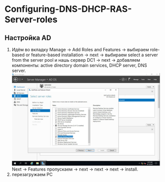# Configuring-DNS-DHCP-RAS-Server-roles
## Настройка AD
1) Идём во вкладку Manage →	Add Roles and Features → выбираем role-based or feature-based installation → next → выбираем select a server from the server pool и нашь сервер DC1 → next → добавляем компоненты: active directory domain services, DHCP server, DNS server.
![](https://github.com/iGORnetwork/Configuring-DNS-DHCP-RAS-Server-roles/blob/main/DC1-1.png)
Next → Features пропускаем → next → next → next → install.
2) перезагружаем PC

